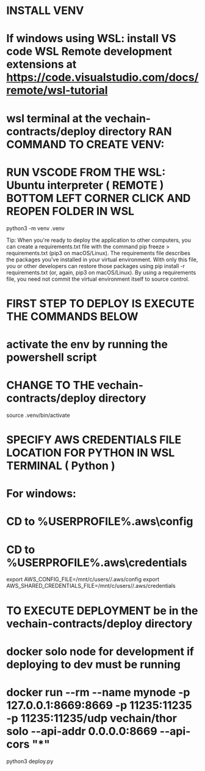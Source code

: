 # INSTALL VENV #
# If windows using WSL: install VS code WSL Remote development extensions at https://code.visualstudio.com/docs/remote/wsl-tutorial
# wsl terminal at the vechain-contracts/deploy directory RAN COMMAND TO CREATE VENV:  
# RUN VSCODE FROM THE WSL: Ubuntu interpreter ( REMOTE ) BOTTOM LEFT CORNER CLICK AND REOPEN FOLDER IN WSL 
python3 -m venv .venv 


Tip: When you're ready to deploy the application to other computers, you can create a requirements.txt file with the command pip freeze > requirements.txt (pip3 on macOS/Linux). The requirements file describes the packages you've installed in your virtual environment. With only this file, you or other developers can restore those packages using pip install -r requirements.txt (or, again, pip3 on macOS/Linux). By using a requirements file, you need not commit the virtual environment itself to source control.

# FIRST STEP TO DEPLOY IS EXECUTE THE COMMANDS BELOW 
# activate the env by running the powershell script 
# CHANGE TO THE vechain-contracts/deploy directory 
source .venv/bin/activate

# SPECIFY AWS CREDENTIALS FILE LOCATION FOR PYTHON IN WSL TERMINAL ( Python )
# For windows:
# CD to %USERPROFILE%\.aws\config
# CD to %USERPROFILE%\.aws\credentials

export AWS_CONFIG_FILE=/mnt/c/users/<username>/.aws/config
export AWS_SHARED_CREDENTIALS_FILE=/mnt/c/users/<username>/.aws/credentials

# TO EXECUTE DEPLOYMENT be in the vechain-contracts/deploy directory 
# docker solo node for development if deploying to dev must be running
# docker run --rm --name mynode -p 127.0.0.1:8669:8669 -p 11235:11235 -p 11235:11235/udp vechain/thor solo --api-addr 0.0.0.0:8669 --api-cors "*"
python3 deploy.py
